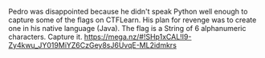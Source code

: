 Pedro was disappointed because he didn't speak Python well enough to capture some of the flags on CTFLearn. His plan for revenge was to create one in his native language (Java). The flag is a String of 6 alphanumeric characters. Capture it. https://mega.nz/#!SHp1xCAL!I9-Zy4kwu_JY019MiYZ6CzGey8sJ6UvqE-ML2idmkrs
